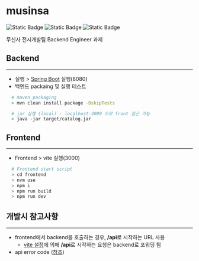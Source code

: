 # musinsa

![Static Badge](https://img.shields.io/badge/Spring_Boot-3.4.2-green)
![Static Badge](https://img.shields.io/badge/Java-17-red)
![Static Badge](https://img.shields.io/badge/React-19-blue)

무신사 전시개발팀 Backend Engineer 과제

## Backend

***

- 실행 > [Spring Boot](./src/main/java/com/musinsa/catalog/CatalogApplication.java) 실행(8080)
- 백엔드 packaing 및 실행 테스트

```bash
  # maven packaging
  > mvn clean install package -DskipTests
```

```bash
  # jar 실행 (local) - localhost:3000 으로 front 접근 가능
  > java -jar target/catalog.jar
```

## Frontend

***

- Frontend > vite 실행(3000)

```bash
  # Frontend start script
  > cd frontend
  > nvm use
  > npm i
  > npm run build
  > npm run dev
```

## 개발시 참고사항

***

- frontend에서 backend를 호출하는 경우, **/api**로 시작하는 URL 사용
    - [vite 설정](./frontend/vite.config.ts)에 의해 **/api**로 시작하는 요청은 backend로 포워딩 됨
- api error code ([참조](./src/main/java/com/musinsa/catalog/common/code/ErrorCode.java))